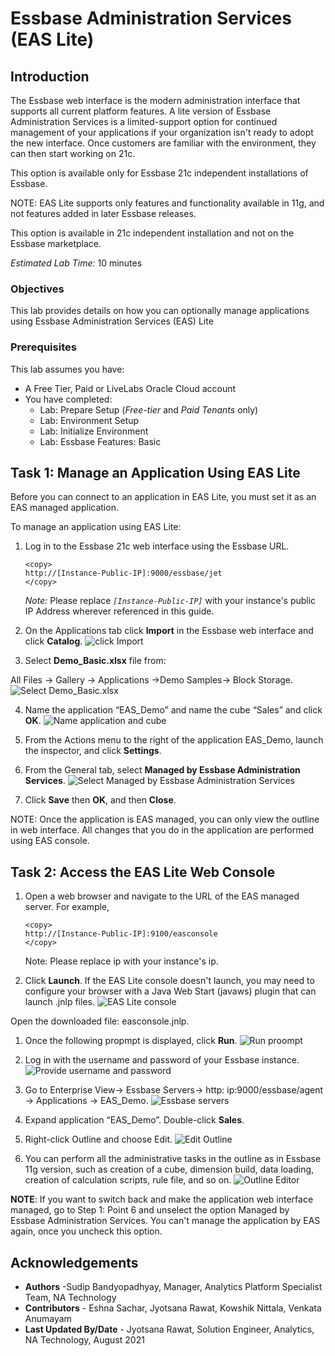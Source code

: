 # Essbase Administration Services (EAS Lite)

## Introduction

The Essbase web interface is the modern administration interface that supports all current platform features. A lite version of Essbase Administration Services is a limited-support option for continued management of your applications if your organization isn't ready to adopt the new interface. Once customers are familiar with the environment, they can then start working on 21c.

This option is available only for Essbase 21c independent installations of Essbase.

NOTE: EAS Lite supports only features and functionality available in 11g, and not features added in later Essbase releases.

This option is available in 21c independent installation and not on the Essbase marketplace.


*Estimated Lab Time:* 10 minutes

### Objectives

This lab provides details on how you can optionally manage applications using Essbase Administration Services (EAS) Lite

### Prerequisites
This lab assumes you have:
- A Free Tier, Paid or LiveLabs Oracle Cloud account
- You have completed:
    - Lab: Prepare Setup (*Free-tier* and *Paid Tenants* only)
    - Lab: Environment Setup
    - Lab: Initialize Environment  
    - Lab: Essbase Features: Basic


## Task 1: Manage an Application Using EAS Lite

Before you can connect to an application in EAS Lite, you must set it as an EAS managed application.

To manage an application using EAS Lite:

1.	Log in to the Essbase 21c web interface using the Essbase URL.

    ```
    <copy>
    http://[Instance-Public-IP]:9000/essbase/jet
    </copy>
    ```
    *Note:* Please replace *`[Instance-Public-IP]`* with your instance's public IP Address wherever referenced in this guide.

2.	On the Applications tab click **Import** in the Essbase web interface and click **Catalog**.
   ![click Import](./images/EAS_0.png " ")


3.	Select **Demo_Basic.xlsx** file from:

   All Files -> Gallery -> Applications ->Demo Samples-> Block Storage.
   ![Select Demo_Basic.xlsx](./images/EAS_1.png " ")


4.	Name the application “EAS_Demo” and name the cube “Sales” and click **OK**.
   ![Name application and cube](./images/EAS_2.png " ")

5.	From the Actions menu to the right of the application EAS_Demo, launch the inspector, and click **Settings**.

6.	From the General tab, select **Managed by Essbase Administration Services**.
   ![Select Managed by Essbase Administration Services](./images/EAS_3.png " ")

7.	Click **Save** then **OK**, and then **Close**.

   NOTE: Once the application is EAS managed, you can only view the outline in web interface. All changes that you do in the application are performed using EAS console.

## Task 2: Access the EAS Lite Web Console

1.	Open a web browser and navigate to the URL of the EAS managed server. For example,

      ```
      <copy>
      http://[Instance-Public-IP]:9100/easconsole
      </copy>
      ```
      Note: Please replace ip with your instance's ip.

2.	Click **Launch**. If the EAS Lite console doesn't launch, you may need to configure your browser with a Java Web Start (javaws) plugin that can launch .jnlp files.
   ![EAS Lite console](./images/EAS_4.png " ")

   Open the downloaded file: easconsole.jnlp.

1. Once the following propmpt is displayed, click **Run**.
   ![Run proompt](./images/eas_run_prompt.png " ")


4.	Log in with the username and password of your Essbase instance.
   ![Provide username and password](./images/EAS_5.png " ")

5.	Go to Enterprise View-> Essbase Servers-> http: ip:9000/essbase/agent -> Applications -> EAS_Demo.
   ![Essbase servers](./images/EAS_6.png " ")

6.	Expand application “EAS_Demo”. Double-click **Sales**.

7.	Right-click Outline and choose Edit.
   ![Edit Outline](./images/EAS_7.png " ")


8.	You can perform all the administrative tasks in the outline as in Essbase 11g version, such as creation of a cube, dimension build, data loading, creation of calculation scripts, rule file, and so on.
   ![Outline Editor](./images/EAS_8.png " ")

   **NOTE**: If you want to switch back and make the application web interface managed, go to Step 1: Point 6 and unselect the option Managed by Essbase Administration Services. You can't manage the application by EAS again, once you uncheck this option.



## Acknowledgements
* **Authors** -Sudip Bandyopadhyay, Manager, Analytics Platform Specialist Team, NA Technology
* **Contributors** - Eshna Sachar, Jyotsana Rawat, Kowshik Nittala, Venkata Anumayam
* **Last Updated By/Date** - Jyotsana Rawat, Solution Engineer, Analytics, NA Technology, August 2021
